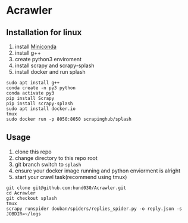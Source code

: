 # Acrawler

## Installation for linux

1. install [Miniconda](https://docs.conda.io/en/latest/miniconda.html)
2. install g++
3. create python3 enviroment
4. install scrapy and scrapy-splash
5. install docker and run splash

```
sudo apt install g++
conda create -n py3 python
conda activate py3
pip install Scrapy
pip install scrapy-splash
sudo apt install docker.io
tmux
sudo docker run -p 8050:8050 scrapinghub/splash
```

## Usage

1. clone this repo
2. change directory to this repo root
3. git branch switch to `splash`
4. ensure your docker image running and python enviorment is alright
5. start your crawl task(recommend using tmux)

```
git clone git@github.com:hund030/Acrawler.git
cd Acrawler
git checkout splash
tmux
scrapy runspider douban/spiders/replies_spider.py -o reply.json -s JOBDIR=~/logs
```

